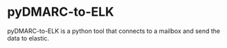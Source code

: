 #  pyDMARC-to-ELK

pyDMARC-to-ELK is a python tool that connects to a mailbox and send the data to elastic.


